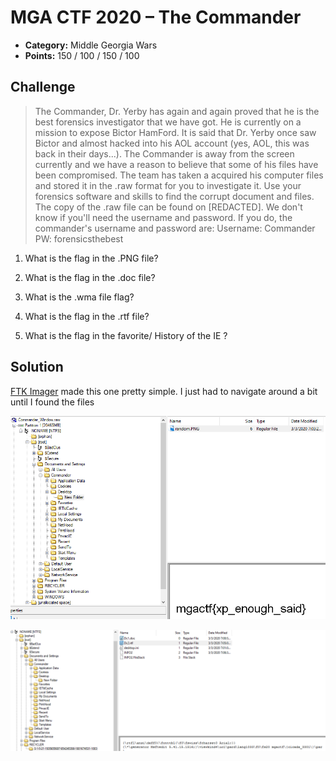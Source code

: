 # MGA CTF 2020 – The Commander

* **Category:** Middle Georgia Wars
* **Points:** 150 / 100 / 150 / 100

## Challenge

> The Commander, Dr. Yerby has again and again proved that he is the best forensics investigator that we 
have got. He is currently on a mission to expose Bictor HamFord. It is said that Dr. Yerby once saw Bictor 
and almost hacked into his AOL account (yes, AOL, this was back in their days...). The Commander is away 
from the screen currently and we have a reason to believe that some of his files have been compromised. 
The team has taken a acquired his computer files and stored it in the .raw format for you to investigate 
it. Use your forensics software and skills to find the corrupt document and files. The copy of the .raw 
file can be found on [REDACTED]. We don't know if you'll need the username and password. If you do, the 
commander's username and password are: Username: Commander PW: forensicsthebest 

1. What is the flag in the .PNG file?

2. What is the flag in the .doc file?

3. What is the .wma file flag?

4. What is the flag in the .rtf file?

5. What is the flag in the favorite/ History of the IE ?

## Solution

[FTK Imager](https://accessdata.com/product-download/ftk-imager-version-4-2-0) made this one pretty simple. I just had to navigate around a bit until I found the files

![Flag 1](../IMAGES/mga-commander-1.PNG)

![Flag 1](../IMAGES/mga-commander-4.PNG)
